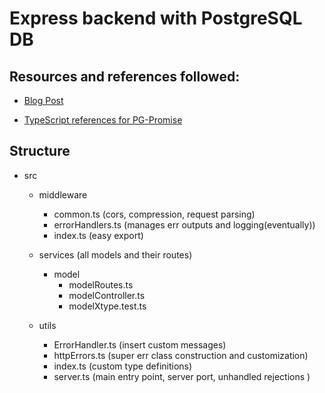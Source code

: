 # Express backend with PostgreSQL DB

## Resources and references followed:

* [Blog Post](https://itnext.io/production-ready-node-js-rest-apis-setup-using-typescript-postgresql-and-redis-a9525871407)

* [TypeScript references for PG-Promise](https://github.com/vitaly-t/pg-promise/tree/master/typescript)


## Structure 
* src
  - middleware
    * common.ts (cors, compression, request parsing)
    * errorHandlers.ts (manages err outputs and logging(eventually))
    * index.ts (easy export)

  - services (all models and their routes)
    * model
      - modelRoutes.ts
      - modelController.ts
      - modelXtype.test.ts

  - utils
    * ErrorHandler.ts (insert custom messages)
    * httpErrors.ts (super err class construction and customization)
    * index.ts (custom type definitions)

    - server.ts (main entry point, server port, unhandled rejections )

